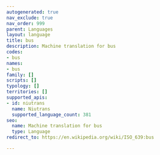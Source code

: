 ```yaml
---
autogenerated: true
nav_exclude: true
nav_order: 999
parent: Languages
layout: language
title: bus
description: Machine translation for bus
codes:
- bus
names:
- bus
family: []
scripts: []
typology: []
territories: []
supported_apis:
- id: niutrans
  name: Niutrans
  supported_language_count: 381
seo:
  name: Machine translation for bus
  type: Language
redirect_to: https://en.wikipedia.org/wiki/ISO_639:bus

---
```


